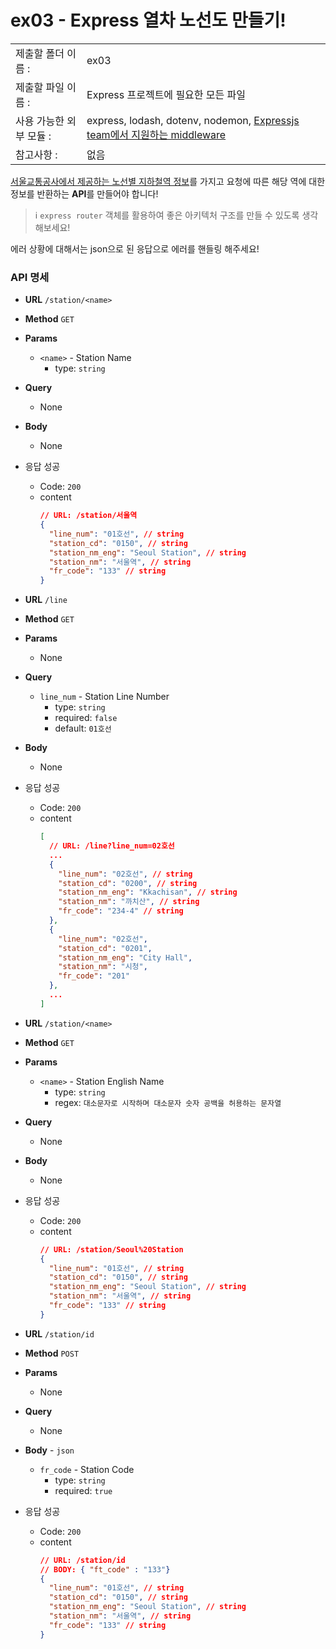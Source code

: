 # ex03 - Express 열차 노선도 만들기!

|                      |                                         |
| :--------------------| --------------------------------------- |
|   제출할 폴더 이름 :     |  ex03                                  |
|   제출할 파일 이름 :     | Express 프로젝트에 필요한 모든 파일 |
|   사용 가능한 외부 모듈 : |  express, lodash, dotenv, nodemon, [Expressjs team에서 지원하는 middleware](http://expressjs.com/en/resources/middleware.html)  |
|   참고사항 :           |  없음                                    |

[서울교통공사에서 제공하는 노선별 지하철역 정보](ex03/seoul_metro_station.json)를 가지고 요청에 따른 해당 역에 대한 정보를 반환하는 **API**를 만들어야 합니다!

> ℹ️ `express router` 객체를 활용하여 좋은 아키텍처 구조를 만들 수 있도록 생각 해보세요!

에러 상황에 대해서는 json으로 된 응답으로 에러를 핸들링 해주세요!

### API 명세

- **URL**
  `/station/<name>`
- **Method**
  `GET`
- **Params**
  - `<name>` - Station Name
    - type: `string`
- **Query**
  - None
- **Body**
  - None
- 응답 성공
  - Code: `200`
  - content
    ```json
    // URL: /station/서울역
    {
      "line_num": "01호선", // string
      "station_cd": "0150", // string
      "station_nm_eng": "Seoul Station", // string
      "station_nm": "서울역", // string
      "fr_code": "133" // string
    }
    ```

- **URL**
  `/line`
- **Method**
  `GET`
- **Params**
  - None
- **Query**
  - `line_num` - Station Line Number
    - type: `string`
    - required: `false`
    - default: `01호선`
- **Body**
  - None
- 응답 성공
  - Code: `200`
  - content
    ```json
    [
      // URL: /line?line_num=02호선
      ...
      {
        "line_num": "02호선", // string
        "station_cd": "0200", // string
        "station_nm_eng": "Kkachisan", // string
        "station_nm": "까치산", // string
        "fr_code": "234-4" // string
      },
      {
        "line_num": "02호선",
        "station_cd": "0201",
        "station_nm_eng": "City Hall",
        "station_nm": "시청",
        "fr_code": "201"
      },
      ...
    ]
    ```

- **URL**
  `/station/<name>`
- **Method**
  `GET`
- **Params**
  - `<name>` - Station English Name
    - type: `string`
    - regex: `대소문자로 시작하며 대소문자 숫자 공백을 허용하는 문자열`
- **Query**
  - None
- **Body**
  - None
- 응답 성공
  - Code: `200`
  - content
    ```json
    // URL: /station/Seoul%20Station
    {
      "line_num": "01호선", // string
      "station_cd": "0150", // string
      "station_nm_eng": "Seoul Station", // string
      "station_nm": "서울역", // string
      "fr_code": "133" // string
    }
    ```

- **URL**
  `/station/id`
- **Method**
  `POST`
- **Params**
  - None
- **Query**
  - None
- **Body** - `json`
  - `fr_code` - Station Code
    - type: `string`
    - required: `true`
- 응답 성공
  - Code: `200`
  - content
    ```json
    // URL: /station/id
    // BODY: { "ft_code" : "133"}
    {
      "line_num": "01호선", // string
      "station_cd": "0150", // string
      "station_nm_eng": "Seoul Station", // string
      "station_nm": "서울역", // string
      "fr_code": "133" // string
    }
    ```
